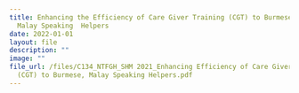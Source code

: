 ```yaml
---
title: Enhancing the Efficiency of Care Giver Training (CGT) to Burmese and
  Malay Speaking  Helpers
date: 2022-01-01
layout: file
description: ""
image: ""
file_url: /files/C134_NTFGH_SHM 2021_Enhancing Efficiency of Care Giver Training
  (CGT) to Burmese, Malay Speaking Helpers.pdf
---
```

